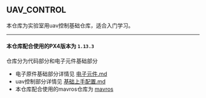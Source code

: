 UAV_CONTROL
-----------
本仓库为实验室用uav控制基础仓库，适合入门学习。

------------------------------

#### 本仓库配合使用的PX4版本为 `1.13.3`


仓库分为代码部分和电子元件基础部分
- 电子原件基础部分详情见 [电子元件.md](readmes/电子元件.md)
- uav控制部分详情见 [基础上手配置.md](readmes/基础上手配置.md)
- 本仓库配合使用的mavros仓库为 [mavros](https://github.com/jackxiongh/mavros)